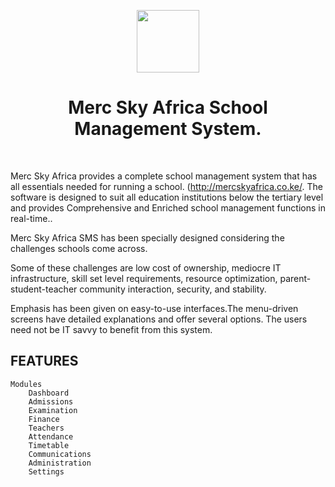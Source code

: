 <p align="center">
    <a href="https://github.com/manxoloh/mercskyafricatarget="_blank">
        <img src="http://mercskyafrica.co.ke/theme/img/mercskyafrica.jpg" height="100px">
    </a>
    <h1 align="center">Merc Sky Africa School Management System.</h1>
    <br>
</p>

Merc Sky Africa provides a complete school management system that has all essentials needed for running a school. (http://mercskyafrica.co.ke/. The software is designed to suit all education institutions below the tertiary level and provides Comprehensive and Enriched school management functions in real-time..

Merc Sky Africa SMS has been specially designed considering the challenges schools come across.

Some of these challenges are low cost of ownership, mediocre IT infrastructure, skill set level requirements, resource optimization, parent-student-teacher community interaction, security, and stability.

Emphasis has been given on easy-to-use interfaces.The menu-driven screens have detailed explanations and offer several options. The users need not be IT savvy to benefit from this system.

FEATURES
-------------------

```
Modules
	Dashboard
	Admissions
	Examination
	Finance
	Teachers
	Attendance
	Timetable
	Communications
	Administration
	Settings    
```
